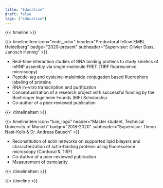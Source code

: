 ```yaml
---
title: "Education"
draft: false
tags: ["education"]
---
```


{{< timeline >}}

{{< timelineItem icon="embl_color" header="Predoctoral fellow EMBL Heidelberg" badge="2020-present" subheader="Supervisor: Olivier Duss, Janosch Hennig" >}}
<ul>
<li>Real-time interaction studies of RNA binding proteins to study kinetics of mRNP assembly via single-molecule FRET (TIRF fluorescence microscopy)
<li>Peptide-tag and cysteine-maleimide conjugation based fluorophore labeling of proteins
<li>RNA in-vitro transcription and purification
<li>Conceptualization of a research project with successful funding by the Boehringer Ingelheim Founds (BIF) Scholarship
<li>Co-author of a peer-reviewed publication
</ul>
{{< /timelineItem >}}


{{< timelineItem icon="tum_logo" header="Master student, Technical University of Munich" badge="2018-2020" subheader="Supervisor: Timon Nast-Kolb & Dr. Andreas Bausch" >}}
<ul>
<li>Reconstitution of actin networks on supported lipid bilayers and characterization of actin-binding proteins using fluorescence microscopy (Confocal & TIRF)
<li>Co-Author of a peer-reviewed publication
<li>Measurement of osmolarity
</ul>
{{< /timelineItem >}}

{{< /timeline >}}


